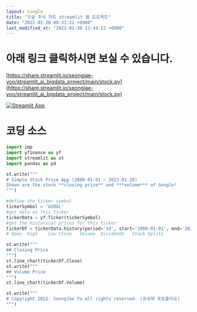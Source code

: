 ```yaml
---
layout: single
title: "구글 주식 차트 streamlit 웹 프로젝트"
date: "2022-01-28 09:31:22 +0900"
last_modified_at: "2022-01-30 11:44:12 +0900"
---
```



# 아래 링크 클릭하시면 보실 수 있습니다.

[https://share.streamlit.io/seongjae-yoo/streamlit_ai_bigdata_project/main/stock.py](https://share.streamlit.io/seongjae-yoo/streamlit_ai_bigdata_project/main/stock.py)

[![Streamlit App](https://static.streamlit.io/badges/streamlit_badge_black_white.svg)](https://share.streamlit.io/seongjae-yoo/streamlit_ai_bigdata_project/main/stock.py)

# 코딩 소스

```python
import imp
import yfinance as yf
import streamlit as st
import pandas as pd 

st.write("""
# Simple Stock Price App (2000-01-01 ~ 2022-01-28)
Shown are the stock **closing price** and ***volume*** of Google!
""")

#define the ticker symbol
tickerSymbol = 'GOOGL'
#get data on this ticker
tickerData = yf.Ticker(tickerSymbol)
#get the historical prices for this ticker
tickerDf = tickerData.history(period='1d', start='2000-01-01', end='2022-01-28')
# Open	High	Low	Close	Volume	Dividends	Stock Splits

st.write("""
## Closing Price
""")
st.line_chart(tickerDf.Close)
st.write("""
## Volume Price
""")
st.line_chart(tickerDf.Volume)

st.write("""
# Copyright 2022. SeongJae Yu all rights reserved. (유성재 포토폴리오)
""")


```
